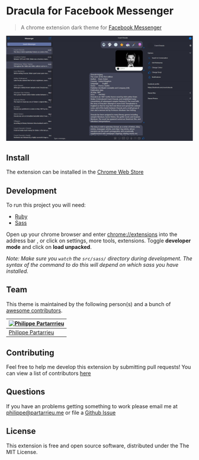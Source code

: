 # Dracula for Facebook Messenger
> A chrome extension dark theme for [Facebook Messenger](https://www.messenger.com/)

![](https://github.com/dracula/fb-messenger/blob/master/src/img/screenshot.png)

## Install
The extension can be installed in the [Chrome Web Store](https://chrome.google.com/webstore/detail/dracula-theme-for-messeng/ijphgphffpboghbejdbjjoddacphjafh)

## Development
To run this project you will need:
* [Ruby](https://www.ruby-lang.org/en/downloads/)
* [Sass](http://sass-lang.com/)

Open up your chrome browser and enter [chrome://extensions](chrome://extensions) into the address bar , or click on settings, more tools, extensions.
Toggle **developer mode** and click on **load unpacked**.

*Note: Make sure you `watch` the `src/sass/` directory during development. The syntax of the command to do this will depend on which sass you have installed.*

## Team
This theme is maintained by the following person(s) and a bunch of [awesome contributors](https://github.com/dracula/fb-messenger/graphs/contributors).

[![Philippe Partarrrieu](https://avatars0.githubusercontent.com/u/16687219?v=3&s=70)](https://github.com/ppartarr) |
---|
[Philippe Partarrieu](https://github.com/ppartarr) |

## Contributing
Feel free to help me develop this extension by submitting pull requests! You can view a list of contributors [here](https://github.com/dracula/fb-messenger/graphs/contributors)

## Questions
If you have an problems getting something to work please email me at <philippe@partarrieu.me> or file a [Github Issue](https://github.com/dracula/fb-messenger/issues)

## License

This extension is free and open source software, distributed under the The MIT License.

